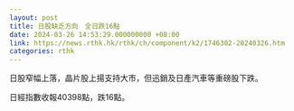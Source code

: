 ```yaml
---
layout: post
title: 日股缺乏方向　全日跌16點
date: 2024-03-26 14:53:29.000000000 +08:00
link: https://news.rthk.hk/rthk/ch/component/k2/1746302-20240326.htm
categories: rthk
---
```


日股窄幅上落，晶片股上揚支持大市，但迅銷及日產汽車等重磅股下跌。

日經指數收報40398點，跌16點。
